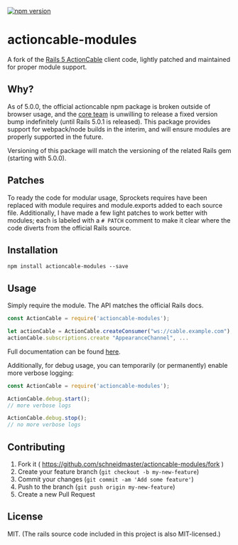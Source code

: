 [![npm version](https://badge.fury.io/js/actioncable-modules.svg)](https://badge.fury.io/js/actioncable-modules)

# actioncable-modules

A fork of the [Rails 5 ActionCable](https://github.com/rails/rails/tree/master/actioncable) client code, lightly patched and maintained for proper module support.

## Why?

As of 5.0.0, the official actioncable npm package is broken outside of browser usage, and the [core team](https://github.com/rails/rails/issues/25649) is unwilling to release a fixed version bump indefinitely (until Rails 5.0.1 is released). This package provides support for webpack/node builds in the interim, and will ensure modules are properly supported in the future.

Versioning of this package will match the versioning of the related Rails gem (starting with 5.0.0).

## Patches

To ready the code for modular usage, Sprockets requires have been replaced with module requires and module.exports added to each source file. Additionally, I have made a few light patches to work better with modules; each is labeled with a `# PATCH` comment to make it clear where the code diverts from the official Rails source.

## Installation

```
npm install actioncable-modules --save
```

## Usage

Simply require the module. The API matches the official Rails docs.

```javascript
const ActionCable = require('actioncable-modules');

let actionCable = ActionCable.createConsumer("ws://cable.example.com");
actionCable.subscriptions.create "AppearanceChannel", ...
```

Full documentation can be found [here](https://github.com/rails/rails/tree/master/actioncable).

Additionally, for debug usage, you can temporarily (or permanently) enable more verbose logging:

```javascript
const ActionCable = require('actioncable-modules');

ActionCable.debug.start();
// more verbose logs

ActionCable.debug.stop();
// no more verbose logs
```

## Contributing

1. Fork it ( https://github.com/schneidmaster/actioncable-modules/fork )
2. Create your feature branch (`git checkout -b my-new-feature`)
3. Commit your changes (`git commit -am 'Add some feature'`)
4. Push to the branch (`git push origin my-new-feature`)
5. Create a new Pull Request

## License

MIT. (The rails source code included in this project is also MIT-licensed.)
